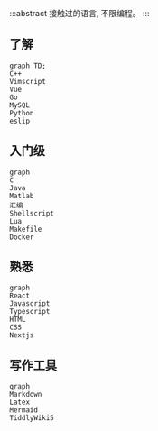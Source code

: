 :::abstract
接触过的语言, 不限编程。
:::

## 了解

```mermaid dark
graph TD;
C++
Vimscript
Vue
Go
MySQL
Python
eslip
```

## 入门级

```mermaid forest
graph
C
Java
Matlab
汇编
Shellscript
Lua
Makefile
Docker
```

## 熟悉

```mermaid neutral
graph
React
Javascript
Typescript
HTML
CSS
Nextjs
```

## 写作工具

```mermaid
graph
Markdown
Latex
Mermaid
TiddlyWiki5
```
